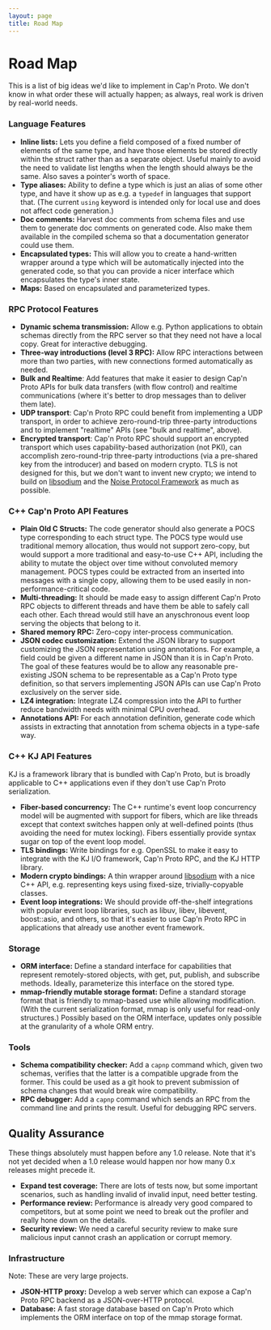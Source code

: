```yaml
---
layout: page
title: Road Map
---
```


# Road Map

This is a list of big ideas we'd like to implement in Cap'n Proto. We don't know in what order
these will actually happen; as always, real work is driven by real-world needs.

### Language Features

* **Inline lists:**  Lets you define a field composed of a fixed number of elements of the same
  type, and have those elements be stored directly within the struct rather than as a separate
  object.  Useful mainly to avoid the need to validate list lengths when the length should always
  be the same.  Also saves a pointer's worth of space.
* **Type aliases:**  Ability to define a type which is just an alias of some other type, and
  have it show up as e.g. a `typedef` in languages that support that.  (The current `using`
  keyword is intended only for local use and does not affect code generation.)
* **Doc comments:**  Harvest doc comments from schema files and use them to generate doc comments
  on generated code.  Also make them available in the compiled schema so that a documentation
  generator could use them.
* **Encapsulated types:**  This will allow you to create a hand-written wrapper around a
  type which will be automatically injected into the generated code, so that you can provide a
  nicer interface which encapsulates the type's inner state.
* **Maps:**  Based on encapsulated and parameterized types.

### RPC Protocol Features

* **Dynamic schema transmission:**  Allow e.g. Python applications to obtain schemas directly from
  the RPC server so that they need not have a local copy.  Great for interactive debugging.
* **Three-way introductions (level 3 RPC):**  Allow RPC interactions between more than two parties,
  with new connections formed automatically as needed.
* **Bulk and Realtime**: Add features that make it easier to design Cap'n Proto APIs for bulk
  data transfers (with flow control) and realtime communications (where it's better to drop
  messages than to deliver them late).
* **UDP transport**: Cap'n Proto RPC could benefit from implementing a UDP transport, in order
  to achieve zero-round-trip three-party introductions and to implement "realtime" APIs (see
  "bulk and realtime", above).
* **Encrypted transport**: Cap'n Proto RPC should support an encrypted transport which uses
  capability-based authorization (not PKI), can accomplish zero-round-trip three-party
  introductions (via a pre-shared key from the introducer) and based on modern crypto. TLS is
  not designed for this, but we don't want to invent new crypto; we intend to build on
  [libsodium](https://github.com/jedisct1/libsodium) and the
  [Noise Protocol Framework](http://noiseprotocol.org/) as much as possible.

### C++ Cap'n Proto API Features

* **Plain Old C Structs:** The code generator should also generate a POCS type corresponding
  to each struct type. The POCS type would use traditional memory allocation, thus would not
  support zero-copy, but would support a more traditional and easy-to-use C++ API, including
  the ability to mutate the object over time without convoluted memory management. POCS types
  could be extracted from an inserted into messages with a single copy, allowing them to be
  used easily in non-performance-critical code.
* **Multi-threading:**  It should be made easy to assign different Cap'n Proto RPC objects
  to different threads and have them be able to safely call each other. Each thread would still
  have an anyschronous event loop serving the objects that belong to it.
* **Shared memory RPC:**  Zero-copy inter-process communication.
* **JSON codec customization:**  Extend the JSON library to support customizing the JSON
  representation using annotations. For example, a field could be given a different name in
  JSON than it is in Cap'n Proto. The goal of these features would be to allow any reasonable
  pre-existing JSON schema to be representable as a Cap'n Proto type definition, so that
  servers implementing JSON APIs can use Cap'n Proto exclusively on the server side.
* **LZ4 integration:**  Integrate LZ4 compression into the API to further reduce bandwidth needs
  with minimal CPU overhead.
* **Annotations API:**  For each annotation definition, generate code which assists in extracting
  that annotation from schema objects in a type-safe way.

### C++ KJ API Features

KJ is a framework library that is bundled with Cap'n Proto, but is broadly applicable to C++
applications even if they don't use Cap'n Proto serialization.

* **Fiber-based concurrency:**  The C++ runtime's event loop concurrency model will be augmented
  with support for fibers, which are like threads except that context switches happen only at
  well-defined points (thus avoiding the need for mutex locking).  Fibers essentially provide
  syntax sugar on top of the event loop model.
* **TLS bindings:** Write bindings for e.g. OpenSSL to make it easy to integrate with the KJ
  I/O framework, Cap'n Proto RPC, and the KJ HTTP library.
* **Modern crypto bindings:** A thin wrapper around
  [libsodium](https://github.com/jedisct1/libsodium) with a nice C++ API, e.g. representing
  keys using fixed-size, trivially-copyable classes.
* **Event loop integrations:** We should provide off-the-shelf integrations with popular event
  loop libraries, such as libuv, libev, libevent, boost::asio, and others, so that it's easier
  to use Cap'n Proto RPC in applications that already use another event framework.

### Storage

* **ORM interface:**  Define a standard interface for capabilities that represent remotely-stored
  objects, with get, put, publish, and subscribe methods.  Ideally, parameterize this interface
  on the stored type.
* **mmap-friendly mutable storage format:**  Define a standard storage format that is friendly
  to mmap-based use while allowing modification.  (With the current serialization format, mmap
  is only useful for read-only structures.)  Possibly based on the ORM interface, updates only
  possible at the granularity of a whole ORM entry.

### Tools

* **Schema compatibility checker:**  Add a `capnp` command which, given two schemas, verifies
  that the latter is a compatible upgrade from the former.  This could be used as a git hook
  to prevent submission of schema changes that would break wire compatibility.
* **RPC debugger:**  Add a `capnp` command which sends an RPC from the command line and prints
  the result.  Useful for debugging RPC servers.

## Quality Assurance

These things absolutely must happen before any 1.0 release.  Note that it's not yet decided when
a 1.0 release would happen nor how many 0.x releases might precede it.

* **Expand test coverage:**  There are lots of tests now, but some important scenarios, such as
  handling invalid of invalid input, need better testing.
* **Performance review:**  Performance is already very good compared to competitors, but at some
  point we need to break out the profiler and really hone down on the details.
* **Security review:**  We need a careful security review to make sure malicious input cannot
  crash an application or corrupt memory.

### Infrastructure

Note:  These are very large projects.

* **JSON-HTTP proxy:**  Develop a web server which can expose a Cap'n Proto RPC backend as a
  JSON-over-HTTP protocol.
* **Database:**  A fast storage database based on Cap'n Proto which implements the ORM interface
  on top of the mmap storage format.
